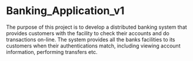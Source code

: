 # Banking_Application_v1
The purpose of this project is to develop a distributed banking system that provides customers with the facility to check their accounts and do transactions on-line. The system provides all the banks facilities to its customers when their authentications match, including viewing account information, performing transfers etc.
